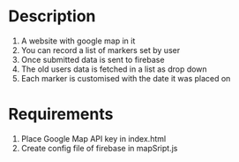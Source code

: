 # Description
1. A website with google map in it
2. You can record a list of markers set by user
3. Once submitted data is sent to firebase
4. The old users data is fetched in a list as drop down
5. Each marker is customised with the date it was placed on

# Requirements
1. Place Google Map API key in index.html
2. Create config file of firebase in mapSript.js
